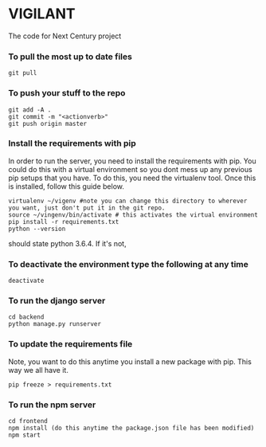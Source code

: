 # VIGILANT

The code for Next Century project


### To pull the most up to date files
```
git pull
```

### To push your stuff to the repo
```
git add -A .
git commit -m "<actionverb>"
git push origin master
```

### Install the requirements with pip
In order to run the server, you need to install the requirements with pip. 
You could do this with a virtual environment so you dont mess up any previous pip setups that you have. 
To do this, you need the virtualenv tool. Once this is installed, follow this guide below.
```
virtualenv ~/vigenv #note you can change this directory to wherever you want, just don't put it in the git repo.
source ~/vingenv/bin/activate # this activates the virtual environment
pip install -r requirements.txt
python --version
```
should state python 3.6.4. If it's not,

### To deactivate the environment type the following at any time
```
deactivate
```

### To run the django server
```
cd backend
python manage.py runserver
```

### To update the requirements file
Note, you want to do this anytime you install a new package with pip. This way we all have it.
```
pip freeze > requirements.txt
```

### To run the npm server
```
cd frontend
npm install (do this anytime the package.json file has been modified)
npm start
```

